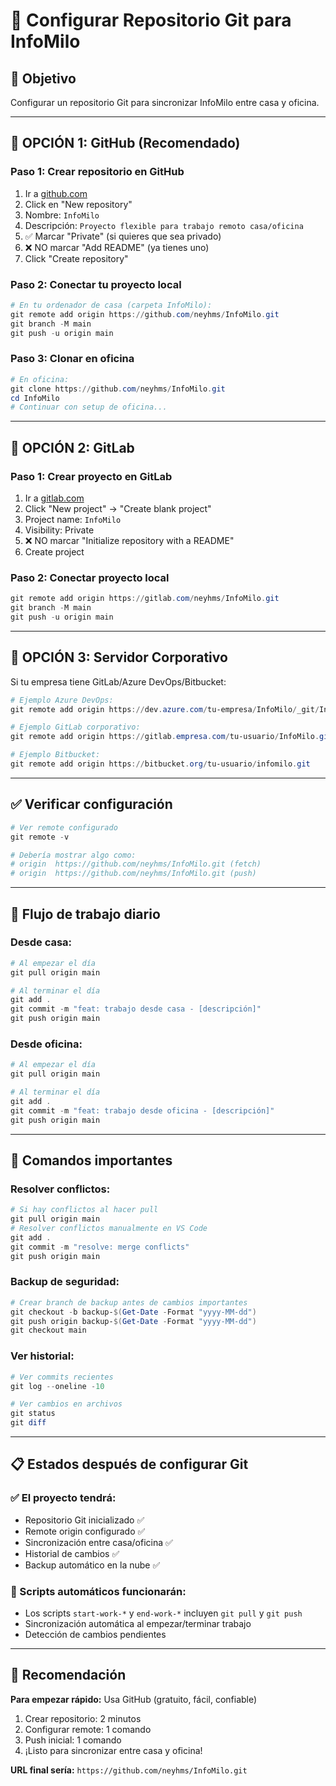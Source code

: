 # 🔗 Configurar Repositorio Git para InfoMilo

## 🎯 Objetivo
Configurar un repositorio Git para sincronizar InfoMilo entre casa y oficina.

---

## 🚀 OPCIÓN 1: GitHub (Recomendado)

### Paso 1: Crear repositorio en GitHub
1. Ir a [github.com](https://github.com)
2. Click en "New repository"
3. Nombre: `InfoMilo`
4. Descripción: `Proyecto flexible para trabajo remoto casa/oficina`
5. ✅ Marcar "Private" (si quieres que sea privado)
6. ❌ NO marcar "Add README" (ya tienes uno)
7. Click "Create repository"

### Paso 2: Conectar tu proyecto local
```powershell
# En tu ordenador de casa (carpeta InfoMilo):
git remote add origin https://github.com/neyhms/InfoMilo.git
git branch -M main
git push -u origin main
```

### Paso 3: Clonar en oficina
```powershell
# En oficina:
git clone https://github.com/neyhms/InfoMilo.git
cd InfoMilo
# Continuar con setup de oficina...
```

---

## 🔧 OPCIÓN 2: GitLab

### Paso 1: Crear proyecto en GitLab
1. Ir a [gitlab.com](https://gitlab.com)
2. Click "New project" → "Create blank project"
3. Project name: `InfoMilo`
4. Visibility: Private
5. ❌ NO marcar "Initialize repository with a README"
6. Create project

### Paso 2: Conectar proyecto local
```powershell
git remote add origin https://gitlab.com/neyhms/InfoMilo.git
git branch -M main
git push -u origin main
```

---

## 🏢 OPCIÓN 3: Servidor Corporativo

Si tu empresa tiene GitLab/Azure DevOps/Bitbucket:

```powershell
# Ejemplo Azure DevOps:
git remote add origin https://dev.azure.com/tu-empresa/InfoMilo/_git/InfoMilo

# Ejemplo GitLab corporativo:
git remote add origin https://gitlab.empresa.com/tu-usuario/InfoMilo.git

# Ejemplo Bitbucket:
git remote add origin https://bitbucket.org/tu-usuario/infomilo.git
```

---

## ✅ Verificar configuración

```powershell
# Ver remote configurado
git remote -v

# Debería mostrar algo como:
# origin  https://github.com/neyhms/InfoMilo.git (fetch)
# origin  https://github.com/neyhms/InfoMilo.git (push)
```

---

## 🔄 Flujo de trabajo diario

### Desde casa:
```powershell
# Al empezar el día
git pull origin main

# Al terminar el día
git add .
git commit -m "feat: trabajo desde casa - [descripción]"
git push origin main
```

### Desde oficina:
```powershell
# Al empezar el día
git pull origin main

# Al terminar el día
git add .
git commit -m "feat: trabajo desde oficina - [descripción]"
git push origin main
```

---

## 🚨 Comandos importantes

### Resolver conflictos:
```powershell
# Si hay conflictos al hacer pull
git pull origin main
# Resolver conflictos manualmente en VS Code
git add .
git commit -m "resolve: merge conflicts"
git push origin main
```

### Backup de seguridad:
```powershell
# Crear branch de backup antes de cambios importantes
git checkout -b backup-$(Get-Date -Format "yyyy-MM-dd")
git push origin backup-$(Get-Date -Format "yyyy-MM-dd")
git checkout main
```

### Ver historial:
```powershell
# Ver commits recientes
git log --oneline -10

# Ver cambios en archivos
git status
git diff
```

---

## 📋 Estados después de configurar Git

### ✅ El proyecto tendrá:
- Repositorio Git inicializado ✅
- Remote origin configurado ✅
- Sincronización entre casa/oficina ✅
- Historial de cambios ✅
- Backup automático en la nube ✅

### 🔄 Scripts automáticos funcionarán:
- Los scripts `start-work-*` y `end-work-*` incluyen `git pull` y `git push`
- Sincronización automática al empezar/terminar trabajo
- Detección de cambios pendientes

---

## 🎯 Recomendación

**Para empezar rápido:** Usa GitHub (gratuito, fácil, confiable)

1. Crear repositorio: 2 minutos
2. Configurar remote: 1 comando
3. Push inicial: 1 comando
4. ¡Listo para sincronizar entre casa y oficina!

**URL final sería:** `https://github.com/neyhms/InfoMilo.git`
